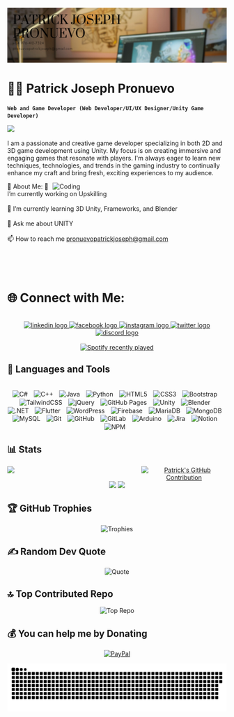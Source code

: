 ![Header](https://github.com/3xjoseph/3xjoseph/blob/08e87fe84ac53349e2017ed850424a1796adc073/Patrick%20joseph%20pronuevo.png)
# 👨‍💻 Patrick Joseph Pronuevo

**`Web and Game Developer (Web Developer/UI/UX Designer/Unity Game Developer)`**

<div align="left">
  <img src="https://visitor-badge.laobi.icu/badge?page_id=3xjoseph.3xjoseph&left_color=burlywood&right_color=tokyonight&left_text=%F0%9F%91%80%20Visitors"  />
</div>

I am a passionate and creative game developer specializing in both 2D and 3D game development using Unity. My focus is on creating immersive and engaging games that resonate with players. I'm always eager to learn new techniques, technologies, and trends in the gaming industry to continually enhance my craft and bring fresh, exciting experiences to my audience.

<img align="right" alt="Coding" width="400" src="https://media.tenor.com/fmNdyGN4z5kAAAAi/hacking-lucy.gif">

💫 About Me:
🔭 I’m currently working on Upskilling<br><br>
🌱 I’m currently learning 3D Unity, Frameworks, and Blender<br><br>
💬 Ask me about UNITY<br><br>
📫 How to reach me pronuevopatrickjoseph@gmail.com<br><br>

<br>
<br>

# 🌐 Connect with Me:

<br>

<div align="center">
  <a href="https://www.linkedin.com/in/patrick-joseph-pronuevo-653a30278/" target="_blank">
    <img src="https://raw.githubusercontent.com/maurodesouza/profile-readme-generator/master/src/assets/icons/social/linkedin/default.svg" width="52" height="40" alt="linkedin logo"  />
  </a>
  <a href="https://www.facebook.com/3xj0seph/" target="_blank">
    <img src="https://raw.githubusercontent.com/maurodesouza/profile-readme-generator/master/src/assets/icons/social/facebook/default.svg" width="52" height="40" alt="facebook logo"  />
  </a>
  <a href="https://www.instagram.com/3x.joseph/" target="_blank">
    <img src="https://raw.githubusercontent.com/maurodesouza/profile-readme-generator/master/src/assets/icons/social/instagram/default.svg" width="52" height="40" alt="instagram logo"  />
  </a>
  <a href="https://x.com/3xJ0seph" target="_blank">
    <img src="https://raw.githubusercontent.com/maurodesouza/profile-readme-generator/master/src/assets/icons/social/twitter/default.svg" width="52" height="40" alt="twitter logo"  />
  </a>
  <a href="discord.com/3x.joseph" target="_blank">
    <img src="https://raw.githubusercontent.com/maurodesouza/profile-readme-generator/master/src/assets/icons/social/discord/default.svg" width="52" height="40" alt="discord logo"  />
  </a>
</div>

<br>

<div align="center">
  <a href="https://open.spotify.com/user/3xjoseph">
    <img src="https://spotify-recently-played-readme.vercel.app/api?user=3xjoseph&count=5&unique=false" alt="Spotify recently played"  />
  </a>
</div>

## 🧰 Languages and Tools

<br>

<div align="center">
  <img align="center" alt="C#" width="35" style="padding-right:10px;" src="https://cdn.jsdelivr.net/gh/devicons/devicon/icons/csharp/csharp-original.svg"/>
<img align="center" alt="C++" width="35" style="padding-right:10px;" src="https://cdn.jsdelivr.net/gh/devicons/devicon/icons/cplusplus/cplusplus-original.svg"/>
<img align="center" alt="Java" width="35" style="padding-right:10px;" src="https://cdn.jsdelivr.net/gh/devicons/devicon/icons/java/java-original.svg"/>
<img align="center" alt="Python" width="35" style="padding-right:10px;" src="https://cdn.jsdelivr.net/gh/devicons/devicon/icons/python/python-original.svg"/>

<img align="center" alt="HTML5" width="35" style="padding-right:10px;" src="https://cdn.jsdelivr.net/gh/devicons/devicon/icons/html5/html5-original.svg"/>
<img align="center" alt="CSS3" width="35" style="padding-right:10px;" src="https://cdn.jsdelivr.net/gh/devicons/devicon/icons/css3/css3-original.svg"/>
<img align="center" alt="Bootstrap" width="35" style="padding-right:10px;" src="https://cdn.jsdelivr.net/gh/devicons/devicon/icons/bootstrap/bootstrap-original.svg"/>
<img align="center" alt="TailwindCSS" width="35" style="padding-right:10px;" src="https://cdn.jsdelivr.net/gh/devicons/devicon/icons/tailwindcss/tailwindcss-original.svg"/>
<img align="center" alt="jQuery" width="35" style="padding-right:10px;" src="https://cdn.jsdelivr.net/gh/devicons/devicon/icons/jquery/jquery-original.svg"/>
<img align="center" alt="GitHub Pages" width="35" style="padding-right:10px;" src="https://cdn.jsdelivr.net/gh/devicons/devicon/icons/github/github-original.svg"/>

<img align="center" alt="Unity" width="35" style="padding-right:10px;" src="https://cdn.jsdelivr.net/gh/devicons/devicon/icons/unity/unity-original.svg"/>
<img align="center" alt="Blender" width="35" style="padding-right:10px;" src="https://cdn.jsdelivr.net/gh/devicons/devicon/icons/blender/blender-original.svg"/>

<img align="center" alt=".NET" width="35" style="padding-right:10px;" src="https://cdn.jsdelivr.net/gh/devicons/devicon/icons/dot-net/dot-net-original.svg"/>
<img align="center" alt="Flutter" width="35" style="padding-right:10px;" src="https://cdn.jsdelivr.net/gh/devicons/devicon/icons/flutter/flutter-original.svg"/>
<img align="center" alt="WordPress" width="35" style="padding-right:10px;" src="https://cdn.jsdelivr.net/gh/devicons/devicon/icons/wordpress/wordpress-original.svg"/>

<img align="center" alt="Firebase" width="35" style="padding-right:10px;" src="https://cdn.jsdelivr.net/gh/devicons/devicon/icons/firebase/firebase-original.svg"/>
<img align="center" alt="MariaDB" width="35" style="padding-right:10px;" src="https://cdn.jsdelivr.net/gh/devicons/devicon/icons/mariadb/mariadb-original.svg"/>
<img align="center" alt="MongoDB" width="35" style="padding-right:10px;" src="https://cdn.jsdelivr.net/gh/devicons/devicon/icons/mongodb/mongodb-original.svg"/>
<img align="center" alt="MySQL" width="35" style="padding-right:10px;" src="https://cdn.jsdelivr.net/gh/devicons/devicon/icons/mysql/mysql-original.svg"/>

<img align="center" alt="Git" width="35" style="padding-right:10px;" src="https://cdn.jsdelivr.net/gh/devicons/devicon/icons/git/git-original.svg"/>
<img align="center" alt="GitHub" width="35" style="padding-right:10px;" src="https://cdn.jsdelivr.net/gh/devicons/devicon/icons/github/github-original.svg"/>
<img align="center" alt="GitLab" width="35" style="padding-right:10px;" src="https://cdn.jsdelivr.net/gh/devicons/devicon/icons/gitlab/gitlab-original.svg"/>

<img align="center" alt="Arduino" width="35" style="padding-right:10px;" src="https://cdn.jsdelivr.net/gh/devicons/devicon/icons/arduino/arduino-original.svg"/>
<img align="center" alt="Jira" width="35" style="padding-right:10px;" src="https://cdn.jsdelivr.net/gh/devicons/devicon/icons/jira/jira-original.svg"/>
<img align="center" alt="Notion" width="35" style="padding-right:10px;" src="https://cdn.jsdelivr.net/gh/devicons/devicon/icons/notion/notion-original.svg"/>
<img align="center" alt="NPM" width="35" style="padding-right:10px;" src="https://upload.wikimedia.org/wikipedia/commons/d/db/Npm-logo.svg"/>
</div>

## 📊 Stats

<div align="center">
  <div style="display: flex; justify-content: space-around; width: 100%">
    <img src="https://github-readme-streak-stats.herokuapp.com/?user=3xjoseph&theme=panda&hide_border=false" width="65%">
    <a href="https://github.com/3xjoseph">
      <img src="https://github-profile-summary-cards.vercel.app/api/cards/profile-details?username=3xjoseph&theme=panda&hide_border=false&include_all_commits=true&count_private=false" alt="Patrick's GitHub Contribution" width="65%">
    </a>
  </div>
   <img src="https://github-readme-stats.vercel.app/api?username=3xjoseph&theme=panda&hide_border=false&include_all_commits=true&count_private=false" width="37%">
  <img src="https://github-readme-stats.vercel.app/api/top-langs/?username=3xjoseph&theme=panda&hide_border=false&include_all_commits=true&count_private=false&layout=compact" width="28%">
</div>
 
## 🏆 GitHub Trophies
<p align="center">
 <img src="https://github-profile-trophy.vercel.app/?username=3xjoseph&theme=tokyonight&no-frame=false&no-bg=false&margin-w=4&row=1&column=3" alt="Trophies"/>
</p>

## ✍️ Random Dev Quote
<p align="center">
 <img src="https://quotes-github-readme.vercel.app/api?type=vetical&theme=tokyonight" alt="Quote"/>
</p>

## 🔝 Top Contributed Repo
<p align="center">
 <img src="https://github-contributor-stats.vercel.app/api?username=3xjoseph&limit=5&theme=tokyonight&combine_all_yearly_contributions=true" alt="Top Repo"/>
</p>

## 💰 You can help me by Donating
<div align="center">
  
  [![PayPal](https://img.shields.io/badge/PayPal-00457C?style=for-the-badge&logo=paypal&logoColor=white)](https://paypal.me/3xjosephpro)

  <picture>
    <source media="(prefers-color-scheme: dark)" srcset="https://raw.githubusercontent.com/3xjoseph/3xjoseph/output/github-snake-dark.svg" />
    <source media="(prefers-color-scheme: light)" srcset="https://raw.githubusercontent.com/3xjoseph/3xjoseph/output/github-snake.svg" />
    <img alt="github-snake" src="https://raw.githubusercontent.com/3xjoseph/3xjoseph/output/github-snake.svg" />
  </picture>
  
</div>





